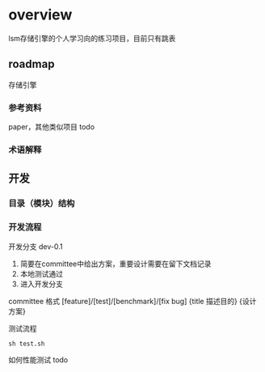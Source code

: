 # overview 

lsm存储引擎的个人学习向的练习项目，目前只有跳表

## roadmap

存储引擎

### 参考资料

paper，其他类似项目 todo

### 术语解释

## 开发

### 目录（模块）结构

### 开发流程

开发分支 dev-0.1
1. 简要在committee中给出方案，重要设计需要在留下文档记录
2. 本地测试通过 
3. 进入开发分支

committee 格式
[feature]/[test]/[benchmark]/[fix bug] {title 描述目的}
{设计方案}

测试流程

```
sh test.sh
```

如何性能测试 todo

